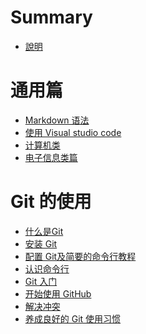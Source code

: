 # Summary

<!-- - [Chapter 1](./chapter_1.md) -->

- [說明](./README.md)

<!-- TODO split to separate docs -->
<!-- - [暑假不发霉手册](./暑假不发霉手册.md) -->

# 通用篇
- [Markdown 语法](./get-started/markdown_syntax.md)
- [使用 Visual studio code](./get-started/vscode.md)
- [计算机类](./get-started/about-cs.md)
- [电子信息类篇](./get-started/about-ei.md)

# Git 的使用
- [什么是Git](./use-git/whatis.md)
- [安装 Git](./use-git/installation.md)
- [配置 Git及简要的命令行教程](./use-git/configure.md)
- [认识命令行](./use-git/hug-cli.md)
- [Git 入门](./use-git/try-git.md)
- [开始使用 GitHub](./use-git/get-started-with-gh.md)
- [解决冲突](./use-git/conflict.md)
- [养成良好的 Git 使用习惯](./use-git/best-practice.md)